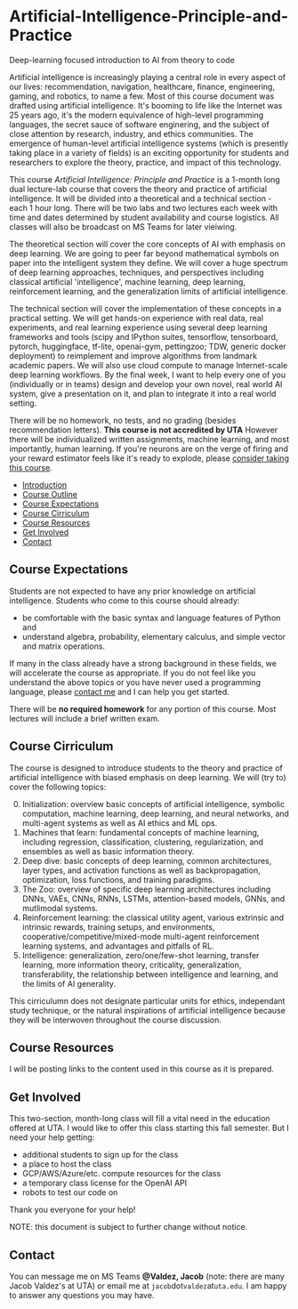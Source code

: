 # Artificial-Intelligence-Principle-and-Practice
Deep-learning focused introduction to AI from theory to code

<div id="introduction"></div>
Artificial intelligence is increasingly playing a central role in every aspect of our lives: recommendation, navigation, healthcare, finance, engineering, gaming, and robotics, to name a few. Most of this course document was drafted using artificial intelligence. It's booming to life like the Internet was 25 years ago, it's the modern equivalence of high-level programming languages, the secret sauce of software enginering, and the subject of close attention by research, industry, and ethics communities. The emergence of human-level artificial intelligence systems (which is presently taking place in a variety of fields) is an exciting opportunity for students and researchers to explore the theory, practice, and impact of this technology.

This course *Artificial Intelligence: Principle and Practice* is a 1-month long dual lecture-lab course that covers the theory and practice of artificial intelligence. It will be divided into a theoretical and a technical section - each 1 hour long. There will be two labs and two lectures each week with time and dates determined by student availability and course logistics. All classes will also be broadcast on MS Teams for later vieiwing.

The theoretical section will cover the core concepts of AI with emphasis on deep learning. We are going to peer far beyond mathematical symbols on paper into the intelligent system they define. We will cover a huge spectrum of deep learning approaches, techniques, and perspectives including classical artificial 'intelligence', machine learning, deep learning, reinforcement learning, and the generalization limits of artificial intelligence.  

The technical section will cover the implementation of these concepts in a practical setting. We will get hands-on experience with real data, real experiments, and real learning experience using several deep learning frameworks and tools (scipy and IPython suites, tensorflow, tensorboard, pytorch, huggingface, tf-lite, openai-gym, pettingzoo; TDW, generic docker deployment) to reimplement and improve algorithms from landmark academic papers. We will also use cloud compute to manage Internet-scale deep learning workflows. By the final week, I want to help every one of you (individually or in teams) design and develop your own novel, real world AI system, give a presentation on it, and plan to integrate it into a real world setting. 

There will be no homework, no tests, and no grading (besides recommendation letters). **This course is not accredited by UTA** However there will be individualized written assignments, machine learning, and most importantly, human learning. If you're neurons are on the verge of firing and your reward estimator feels like it's ready to explode, please [consider taking this course](https://docs.google.com/forms/d/e/1FAIpQLSdqPcZgCvDzUOFr8F5pFq8eCSVV-cvPlz2KmHe8YnA7wOmdCg/viewform?usp=sf_link).

<div id="course-outline"></div>

- [Introduction](#introduction)
- [Course Outline](#course-outline)
- [Course Expectations](#course-expectations)
- [Course Cirriculum](#course-cirriculum)
- [Course Resources](#course-resources)
- [Get Involved](#get-involved)
- [Contact](#contact)

## Course Expectations
<div id="course-expectations"></div>

Students are not expected to have any prior knowledge on artificial intelligence. Students who come to this course should already:
- be comfortable with the basic syntax and language features of Python and
- understand algebra, probability, elementary calculus, and simple vector and matrix operations.

If many in the class already have a strong background in these fields, we will accelerate the course as appropriate. If you do not feel like you understand the above topics or you have never used a programming language, please [contact me](#contact) and I can help you get started.

There will be **no required homework** for any portion of this course. Most lectures will include a brief written exam.

## Course Cirriculum
<div id="course-cirriculum"></div>

The course is designed to introduce students to the theory and practice of artificial intelligence with biased emphasis on deep learning. We will (try to) cover the following topics:

0. Initialization: overview basic concepts of artificial intelligence, symbolic computation, machine learning, deep learning, and neural networks, and multi-agent systems as well as AI ethics and ML ops.
1. Machines that learn: fundamental concepts of machine learning, including regression, classification, clustering, regularization, and ensembles as well as basic information theory.
2. Deep dive: basic concepts of deep learning, common architectures, layer types, and activation functions as well as backpropagation, optimization, loss functions, and training paradigms.
3. The Zoo: overview of specific deep learning architectures including DNNs, VAEs, CNNs, RNNs, LSTMs, attention-based models, GNNs, and mutlimodal systems.
4. Reinforcement learning: the classical utility agent, various extrinsic and intrinsic rewards, training setups, and environments, cooperative/competitive/mixed-mode multi-agent reinforcement learning systems, and advantages and pitfalls of RL.
5. Intelligence: generalization, zero/one/few-shot learning, transfer learning, more information theory, criticality, generalization, transferability, the relationship between intelligence and learning, and the limits of AI generality.

This cirriculumn does not designate particular units for ethics, independant study technique, or the natural inspirations of artificial intelligence because they will be interwoven throughout the course discussion.

## Course Resources
<div id="course-resources"></div>

I will be posting links to the content used in this course as it is prepared.

## Get Involved
<div id="get-involved"></div>

This two-section, month-long class will fill a vital need in the education offered at UTA. I would like to offer this class starting this fall semester. But I need your help getting:
- additional students to sign up for the class
- a place to host the class 
- GCP/AWS/Azure/etc. compute resources for the class
- a temporary class license for the OpenAI API
- robots to test our code on

Thank you everyone for your help!

NOTE: this document is subject to further change without notice.

## Contact
<div id="contact"></div>

You can message me on MS Teams **@Valdez, Jacob** (note: there are many Jacob Valdez's at UTA) or email me at `jacob`dot`valdez`at`uta.edu`. I am happy to answer any questions you may have.